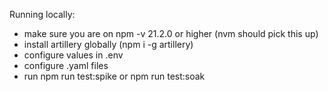 Running locally:

- make sure you are on npm -v 21.2.0 or higher (nvm should pick this up)
- install artillery globally (npm i -g artillery)
- configure values in .env
- configure .yaml files
- run npm run test:spike or npm run test:soak
